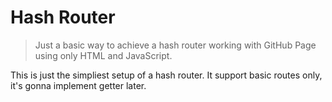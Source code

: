 # Hash Router

> Just a basic way to achieve a hash router working with GitHub Page using only HTML and JavaScript.

This is just the simpliest setup of a hash router.
It support basic routes only, it's gonna implement getter later.